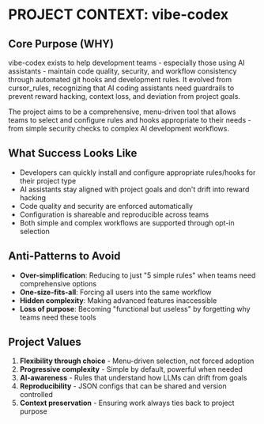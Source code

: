 # PROJECT CONTEXT: vibe-codex

## Core Purpose (WHY)

vibe-codex exists to help development teams - especially those using AI assistants - maintain code quality, security, and workflow consistency through automated git hooks and development rules. It evolved from cursor_rules, recognizing that AI coding assistants need guardrails to prevent reward hacking, context loss, and deviation from project goals.

The project aims to be a comprehensive, menu-driven tool that allows teams to select and configure rules and hooks appropriate to their needs - from simple security checks to complex AI development workflows.

## What Success Looks Like

- Developers can quickly install and configure appropriate rules/hooks for their project type
- AI assistants stay aligned with project goals and don't drift into reward hacking
- Code quality and security are enforced automatically
- Configuration is shareable and reproducible across teams
- Both simple and complex workflows are supported through opt-in selection

## Anti-Patterns to Avoid

- **Over-simplification**: Reducing to just "5 simple rules" when teams need comprehensive options
- **One-size-fits-all**: Forcing all users into the same workflow
- **Hidden complexity**: Making advanced features inaccessible
- **Loss of purpose**: Becoming "functional but useless" by forgetting why teams need these tools

## Project Values

1. **Flexibility through choice** - Menu-driven selection, not forced adoption
2. **Progressive complexity** - Simple by default, powerful when needed  
3. **AI-awareness** - Rules that understand how LLMs can drift from goals
4. **Reproducibility** - JSON configs that can be shared and version controlled
5. **Context preservation** - Ensuring work always ties back to project purpose